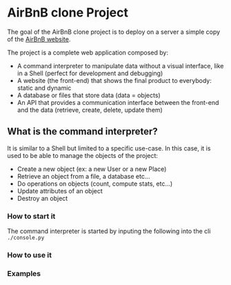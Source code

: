 # AirBnB clone Project
The goal of the  AirBnB clone project is to deploy on a server a simple copy of the [AirBnB website](https://www.airbnb.com/).

The project is a complete web application composed by:
   - A command interpreter to manipulate data without a visual interface, like in a Shell (perfect for development and debugging)
   - A website (the front-end) that shows the final product to everybody: static and dynamic
   - A database or files that store data (data = objects)
   - An API that provides a communication interface between the front-end and the data (retrieve, create, delete, update them)

## What is the command interpreter?

It is similar to a Shell but limited to a specific use-case. In this case, it is used to be able to manage the objects of the project:

   - Create a new object (ex: a new User or a new Place)
   - Retrieve an object from a file, a database etc…
   - Do operations on objects (count, compute stats, etc…)
   - Update attributes of an object
   - Destroy an object

### How to start it
The command interpreter is started by inputing the following into the cli
```./console.py```
### How to use it
### Examples
